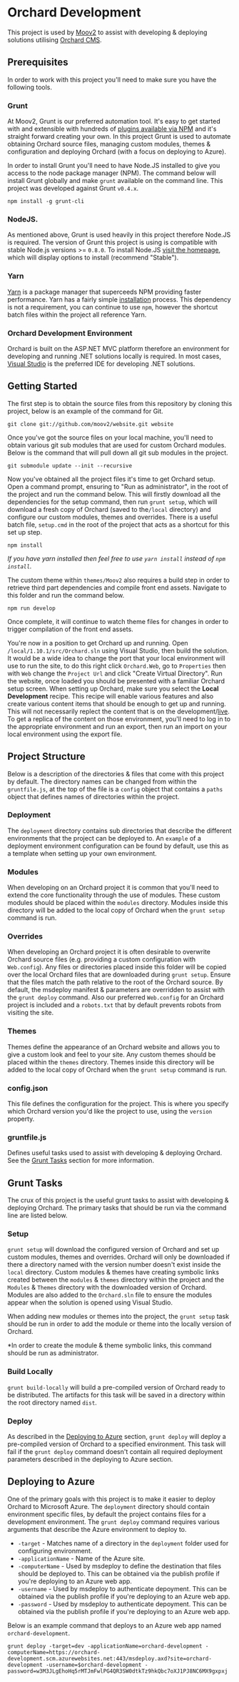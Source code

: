 # Orchard Development

This project is used by [Moov2](http://moov2.com) to assist with developing & deploying solutions utilising [Orchard CMS](http://www.orchardproject.net/).

## Prerequisites

In order to work with this project you'll need to make sure you have the following tools.

### Grunt

At Moov2, Grunt is our preferred automation tool. It's easy to get started with and extensible with hundreds of [plugins available via NPM](http://gruntjs.com/plugins) and it's straight forward creating your own. In this project Grunt is used to automate obtaining Orchard source files, managing custom modules, themes & configuration and deploying Orchard (with a focus on deploying to Azure).   

In order to install Grunt you'll need to have Node.JS installed to give you access to the node package manager (NPM). The command below will install Grunt globally and make `grunt` available on the command line. This project was developed against Grunt `v0.4.x`.

`npm install -g grunt-cli`

### NodeJS.

As mentioned above, Grunt is used heavily in this project therefore Node.JS is required. The version of Grunt this project is using is compatible with stable Node.js versions >= `0.8.0`. To install Node.JS [visit the homepage](https://nodejs.org/), which will display options to install (recommend "Stable").

### Yarn

[Yarn](https://yarnpkg.com/) is a package manager that superceeds NPM providing faster performance. Yarn has a fairly simple [installation](https://yarnpkg.com/en/docs/install) process. This dependency is not a requirement, you can continue to use `npm`, however the shortcut batch files within the project all reference Yarn.

### Orchard Development Environment

Orchard is built on the ASP.NET MVC platform therefore an environment for developing and running .NET solutions locally is required. In most cases, [Visual Studio](https://www.visualstudio.com/) is the preferred IDE for developing .NET solutions.

## Getting Started

The first step is to obtain the source files from this repository by cloning this project, below is an example of the command for Git.

    git clone git://github.com/moov2/website.git website
    
Once you've got the source files on your local machine, you'll need to obtain various git sub modules that are used for custom Orchard modules. Below is the command that will pull down all git sub modules in the project.

    git submodule update --init --recursive

Now you've obtained all the project files it's time to get Orchard setup. Open a command prompt, ensuring to "Run as administrator", in the root of the project and run the command below. This will firstly download all the dependencies for the setup command, then run `grunt setup`, which will download a fresh copy of Orchard (saved to the`/local` directory) and configure our custom modules, themes and overrides. There is a useful batch file, `setup.cmd` in the root of the project that acts as a shortcut for this set up step.

    npm install

*If you have yarn installed then feel free to use `yarn install` instead of `npm install`.*

The custom theme within `themes/Moov2` also requires a build step in order to retrieve third part dependencies and compile front end assets. Navigate to this folder and run the command below.

    npm run develop

Once complete, it will continue to watch theme files for changes in order to trigger compilation of the front end assets.

You're now in a position to get Orchard up and running. Open `/local/1.10.1/src/Orchard.sln` using Visual Studio, then build the solution. It would be a wide idea to change the port that your local environment will use to run the site, to do this right click `Orchard.Web`, go to `Properties` then with `Web` change the `Project Url` and click "Create Virtual Directory". Run the website, once loaded you should be presented with a familiar Orchard setup screen. When setting up Orchard, make sure you select the **Local Development** recipe. This recipe will enable various features and also create various content items that should be enough to get up and running. This will not necessarily replect the content that is on the development/[live](http://moov2.com). To get a replica of the content on those environment, you'll need to log in to the appropriate environment and run an export, then run an import on your local environment using the export file.

## Project Structure

Below is a description of the directories & files that come with this project by default. The directory names can be changed from within the `gruntfile.js`, at the top of the file is a `config` object that contains a `paths` object that defines names of directories within the project.

### Deployment

The `deployment` directory contains sub directories that describe the different environments that the project can be deployed to. An `example` of a deployment environment configuration can be found by default, use this as a template when setting up your own environment.

### Modules

When developing on an Orchard project it is common that you'll need to extend the core functionality through the use of modules. These custom modules should be placed within the `modules` directory. Modules inside this directory will be added to the local copy of Orchard when the `grunt setup` command is run.

### Overrides

When developing an Orchard project it is often desirable to overwrite Orchard source files (e.g. providing a custom configuration with `Web.config`). Any files or directories placed inside this folder will be copied over the local Orchard files that are downloaded during `grunt setup`. Ensure that the files match the path relative to the root of the Orchard source. By default, the msdeploy manifest & parameters are overridden to assist with the `grunt deploy` command. Also our preferred `Web.config` for an Orchard project is included and a `robots.txt` that by default prevents robots from visiting the site.

### Themes

Themes define the appearance of an Orchard website and allows you to give a custom look and feel to your site. Any custom themes should be placed within the `themes` directory. Themes inside this directory will be added to the local copy of Orchard when the `grunt setup` command is run.

### config.json

This file defines the configuration for the project. This is where you specify which Orchard version you'd like the project to use, using the `version` property. 

### gruntfile.js

Defines useful tasks used to assist with developing & deploying Orchard. See the [Grunt Tasks](#grunt-tasks) section for more information.

## Grunt Tasks

The crux of this project is the useful grunt tasks to assist with developing & deploying Orchard. The primary tasks that should be run via the command line are listed below.

### Setup

`grunt setup` will download the configured version of Orchard and set up custom modules, themes and overrides. Orchard will only be downloaded if there a directory named with the version number doesn't exist inside the `local` directory. Custom modules & themes have creating symbolic links created between the `modules` & `themes` directory within the project and the `Modules` & `Themes` directory with the downloaded version of Orchard. Modules are also added to the `Orchard.sln` file to ensure the modules appear when the solution is opened using Visual Studio.

When adding new modules or themes into the project, the `grunt setup` task should be run in order to add the module or theme into the locally version of Orchard.

*In order to create the module & theme symbolic links, this command should be run as administrator.

### Build Locally

`grunt build-locally` will build a pre-compiled version of Orchard ready to be distributed. The artifacts for this task will be saved in a directory within the root directory named `dist`.

### Deploy

As described in the [Deploying to Azure](#deploy-to-azure) section, `grunt deploy` will deploy a pre-compiled version of Orchard to a specified environment. This task will fail if the `grunt deploy` command doesn't contain all required deployment parameters described in the deploying to Azure section.

## Deploying to Azure

One of the primary goals with this project is to make it easier to deploy Orchard to Microsoft Azure. The `deployment` directory should contain environment specific files, by default the project contains files for a development environment. The `grunt deploy` command requires various arguments that describe the Azure environment to deploy to.

* `-target` - Matches name of a directory in the `deployment` folder used for configuring environment.
* `-applicationName` - Name of the Azure site.
* `-computerName` - Used by msdeploy to define the destination that files should be deployed to. This can be obtained via the publish profile if you're deploying to an Azure web app.
* `-username` - Used by msdeploy to authenticate depoyment. This can be obtained via the publish profile if you're deploying to an Azure web app.
* `-password` - Used by msdeploy to authenticate depoyment. This can be obtained via the publish profile if you're deploying to an Azure web app.

Below is an example command that deploys to an Azure web app named `orchard-development`.

    grunt deploy -target=dev -applicationName=orchard-development -computerName=https://orchard-development.scm.azurewebsites.net:443/msdeploy.axd?site=orchard-development -username=$orchard-development -password=w3M3JLgEhoHq5rMTJmFwlPG4QR3SW0dtkTz9hkQbc7oXJ1PJ8NC6MX9gxpxj